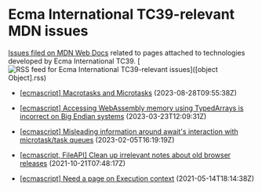 # Ecma International TC39-relevant MDN issues

[Issues filed on MDN Web Docs](https://github.com/mdn/content/issues) related to pages attached to technologies developed by Ecma International TC39. [![RSS feed for Ecma International TC39-relevant issues](https://www.w3.org/QA/2007/04/feed_icon)]([object Object].rss)

* [\[ecmascript\] Macrotasks and Microtasks](https://github.com/mdn/content/issues/28795) (2023-08-28T09:55:38Z)
  
* [\[ecmascript\] Accessing WebAssembly memory using TypedArrays is incorrect on Big Endian systems](https://github.com/mdn/content/issues/25569) (2023-03-23T12:09:31Z)
  
* [\[ecmascript\] Misleading information around await's interaction with microtask/task queues](https://github.com/mdn/content/issues/24177) (2023-02-05T16:19:19Z)
  
* [\[ecmascript, FileAPI\] Clean up irrelevant notes about old browser releases](https://github.com/mdn/content/issues/9974) (2021-10-21T07:48:17Z)
  
* [\[ecmascript\] Need a page on Execution context](https://github.com/mdn/content/issues/5006) (2021-05-14T18:14:38Z)
  
